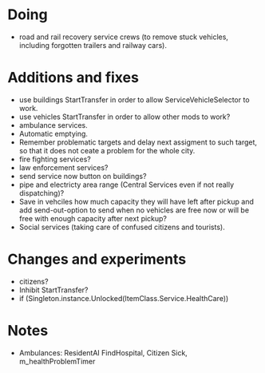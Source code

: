 # Doing

- road and rail recovery service crews (to remove stuck vehicles, including forgotten trailers and railway cars).

# Additions and fixes

- use buildings StartTransfer in order to allow ServiceVehicleSelector to work.
- use vehicles StartTransfer in order to allow other mods to work?
- ambulance services.
- Automatic emptying.
- Remember problematic targets and delay next assigment to such target, so that it does not ceate a problem for the whole city.
- fire fighting services?
- law enforcement services?
- send service now button on buildings?
- pipe and electricty area range (Central Services even if not really dispatching)?
- Save in vehciles how much capacity they will have left after pickup and add send-out-option to send when no vehicles are free now or will be free with enough capacity after next pickup?
- Social services (taking care of confused citizens and tourists).

# Changes and experiments

- citizens?
- Inhibit StartTransfer?
- if (Singleton<UnlockManager>.instance.Unlocked(ItemClass.Service.HealthCare))

# Notes

- Ambulances: ResidentAI FindHospital, Citizen Sick, m_healthProblemTimer
